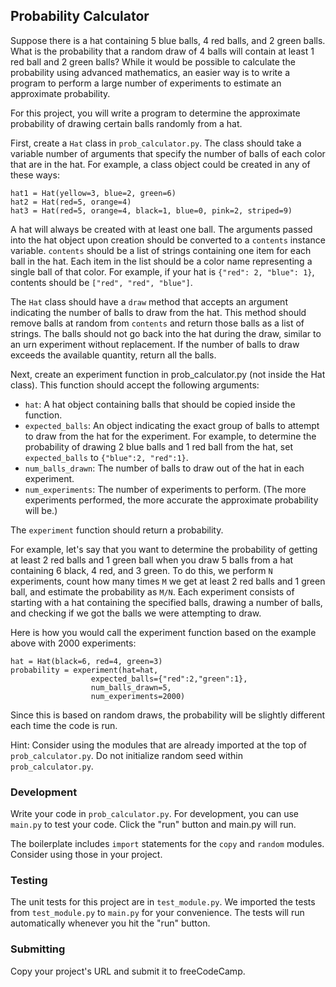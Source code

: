 ## Probability Calculator

Suppose there is a hat containing 5 blue balls, 4 red balls, and 2 green balls. What is the probability that a random 
draw of 4 balls will contain at least 1 red ball and 2 green balls? While it would be possible to calculate the 
probability using advanced mathematics, an easier way is to write a program to perform a large number of experiments to 
estimate an approximate probability.

For this project, you will write a program to determine the approximate probability of drawing certain balls randomly 
from a hat.

First, create a ```Hat``` class in ```prob_calculator.py```. The class should take a variable number of arguments that 
specify the number of balls of each color that are in the hat. For example, a class object could be created in any of 
these ways:

```
hat1 = Hat(yellow=3, blue=2, green=6)
hat2 = Hat(red=5, orange=4)
hat3 = Hat(red=5, orange=4, black=1, blue=0, pink=2, striped=9)
```

A hat will always be created with at least one ball. The arguments passed into the hat object upon creation should be 
converted to a ```contents``` instance variable. ```contents``` should be a list of strings containing one item for 
each ball in the hat. Each item in the list should be a color name representing a single ball of that color. For 
example, if your hat is ```{"red": 2, "blue": 1}```, contents should be ```["red", "red", "blue"]```.

The ```Hat``` class should have a ```draw``` method that accepts an argument indicating the number of balls to draw 
from the hat. This method should remove balls at random from ```contents``` and return those balls as a list of 
strings. The balls should not go back into the hat during the draw, similar to an urn experiment without replacement. 
If the number of balls to draw exceeds the available quantity, return all the balls.

Next, create an experiment function in prob_calculator.py (not inside the Hat class). This function should accept the 
following arguments:

- ```hat```: A hat object containing balls that should be copied inside the function.
- ```expected_balls```: An object indicating the exact group of balls to attempt to draw from the hat for the 
experiment. For example, to determine the probability of drawing 2 blue balls and 1 red ball from the hat, set 
```expected_balls``` to ```{"blue":2, "red":1}```.
- ```num_balls_drawn```: The number of balls to draw out of the hat in each experiment.
- ```num_experiments```: The number of experiments to perform. (The more experiments performed, the more accurate the 
approximate probability will be.)

The ```experiment``` function should return a probability.

For example, let's say that you want to determine the probability of getting at least 2 red balls and 1 green ball when 
you draw 5 balls from a hat containing 6 black, 4 red, and 3 green. To do this, we perform ```N``` experiments, count 
how many times ```M``` we get at least 2 red balls and 1 green ball, and estimate the probability as ```M/N```. Each 
experiment consists of starting with a hat containing the specified balls, drawing a number of balls, and checking if 
we got the balls we were attempting to draw.

Here is how you would call the experiment function based on the example above with 2000 experiments:

```
hat = Hat(black=6, red=4, green=3)
probability = experiment(hat=hat,
                  expected_balls={"red":2,"green":1},
                  num_balls_drawn=5,
                  num_experiments=2000)
```

Since this is based on random draws, the probability will be slightly different each time the code is run.

Hint: Consider using the modules that are already imported at the top of ```prob_calculator.py```. Do not initialize 
random seed within ```prob_calculator.py```.

### Development

Write your code in ```prob_calculator.py```. For development, you can use ```main.py``` to test your code. Click the 
"run" button and main.py will run.

The boilerplate includes ```import``` statements for the ```copy``` and ```random``` modules. Consider using those in 
your project.

### Testing

The unit tests for this project are in ```test_module.py```. We imported the tests from ```test_module.py``` to 
```main.py``` for your convenience. The tests will run automatically whenever you hit the "run" button.

### Submitting

Copy your project's URL and submit it to freeCodeCamp.
